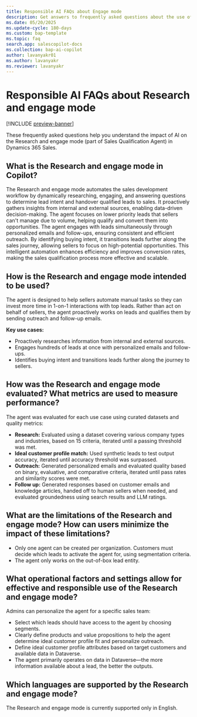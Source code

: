 ```yaml
---
title: Responsible AI FAQs about Engage mode
description: Get answers to frequently asked questions about the use of AI in the Research and engage mode (part of Sales Qualification Agent) in Dynamics 365 Sales.
ms.date: 05/20/2025
ms.update-cycle: 180-days
ms.custom: bap-template
ms.topic: faq
search.app: salescopilot-docs
ms.collection: bap-ai-copilot
author: lavanyakr01
ms.author: lavanyakr
ms.reviewer: lavanyakr
---
```


# Responsible AI FAQs about Research and engage mode

[!INCLUDE [preview-banner](~/../shared-content/shared/preview-includes/preview-banner.md)]

These frequently asked questions help you understand the impact of AI on the Research and engage mode (part of Sales Qualification Agent) in Dynamics 365 Sales.

## What is the Research and engage mode in Copilot?

The Research and engage mode automates the sales development workflow by dynamically researching, engaging, and answering questions to determine lead intent and handover qualified leads to sales. It proactively gathers insights from internal and external sources, enabling data-driven decision-making. The agent focuses on lower priority leads that sellers can't manage due to volume, helping qualify and convert them into opportunities. The agent engages with leads simultaneously through personalized emails and follow-ups, ensuring consistent and efficient outreach. By identifying buying intent, it transitions leads further along the sales journey, allowing sellers to focus on high-potential opportunities. This intelligent automation enhances efficiency and improves conversion rates, making the sales qualification process more effective and scalable.

## How is the Research and engage mode intended to be used?

The agent is designed to help sellers automate manual tasks so they can invest more time in 1-on-1 interactions with top leads. Rather than act on behalf of sellers, the agent proactively works on leads and qualifies them by sending outreach and follow-up emails.

**Key use cases:**

- Proactively researches information from internal and external sources.
- Engages hundreds of leads at once with personalized emails and follow-ups.
- Identifies buying intent and transitions leads further along the journey to sellers.

## How was the Research and engage mode evaluated? What metrics are used to measure performance?

The agent was evaluated for each use case using curated datasets and quality metrics:

- **Research:** Evaluated using a dataset covering various company types and industries, based on 15 criteria, iterated until a passing threshold was met.
- **Ideal customer profile match:** Used synthetic leads to test output accuracy, iterated until accuracy threshold was surpassed.
- **Outreach:** Generated personalized emails and evaluated quality based on binary, evaluative, and comparative criteria, iterated until pass rates and similarity scores were met.
- **Follow up:** Generated responses based on customer emails and knowledge articles, handed off to human sellers when needed, and evaluated groundedness using search results and LLM ratings.

## What are the limitations of the Research and engage mode? How can users minimize the impact of these limitations?

- Only one agent can be created per organization. Customers must decide which leads to activate the agent for, using segmentation criteria.
- The agent only works on the out-of-box lead entity.

## What operational factors and settings allow for effective and responsible use of the Research and engage mode?

Admins can personalize the agent for a specific sales team:

- Select which leads should have access to the agent by choosing segments.
- Clearly define products and value propositions to help the agent determine ideal customer profile fit and personalize outreach.
- Define ideal customer profile attributes based on target customers and available data in Dataverse.
- The agent primarily operates on data in Dataverse&mdash;the more information available about a lead, the better the outputs.

## Which languages are supported by the Research and engage mode?

The Research and engage mode is currently supported only in English.
